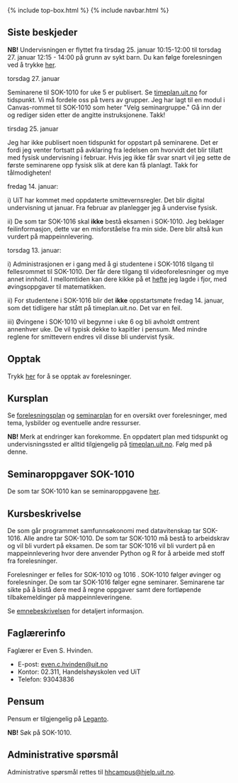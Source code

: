 {% include top-box.html %} <!-- Kode for å inkludere boksen på toppen av siden. Se _config.yml for å gjøre endringer. -->
{% include navbar.html %} <!-- Kode for navigasjonsmeny. Se navbar.html for å gjøre endringer. -->
<!-- Gjør endringer under her -->

## Siste beskjeder

**NB!** Undervisningen er flyttet fra tirsdag 25. januar 10:15-12:00 til torsdag 27. januar 12:15 - 14:00 på grunn av sykt barn. Du kan følge forelesningen ved å trykke [her](https://uit.zoom.us/j/68295375188?pwd=MmVodHJGTVFpWlM0WUlkNVNSckRlUT09).  

torsdag 27. januar

Seminarene til SOK-1010 for uke 5 er publisert. Se [timeplan.uit.no](timeplan.uit.no) for tidspunkt. Vi må fordele oss på tvers av grupper. Jeg har lagt til en modul i Canvas-rommet til SOK-1010 som heter "Velg seminargruppe." Gå inn der og rediger siden etter de angitte instruksjonene. Takk!

tirsdag 25. januar

Jeg har ikke publisert noen tidspunkt for oppstart på seminarene. Det er fordi jeg venter fortsatt på avklaring fra ledelsen om hvorvidt det blir tillatt med fysisk undervisning i februar. Hvis jeg ikke får svar snart vil jeg sette de første seminarene opp fysisk slik at dere kan få planlagt. Takk for tålmodigheten!

fredag 14. januar:

i) UiT har kommet med oppdaterte smittevernsregler. Det blir digital undervisning ut januar. Fra februar av planlegger jeg å undervise fysisk. 

ii) De som tar SOK-1016 skal **ikke** bestå eksamen i SOK-1010. Jeg beklager feilinformasjon, dette var en misforståelse fra min side. Dere blir altså kun vurdert på mappeinnlevering.   

torsdag 13. januar:

i)    Administrasjonen er i gang med å gi studentene i SOK-1016 tilgang til fellesrommet til SOK-1010. Der får dere tilgang til videoforelesninger og mye annet innhold. I mellomtiden kan dere kikke på et [hefte](https://www.dropbox.com/s/qlh9vo171ldm4yb/hefte.pdf?dl=0) jeg lagde i fjor, med øvingsoppgaver til matematikken. 

ii)   For studentene i SOK-1016 blir det **ikke** oppstartsmøte fredag 14. januar, som det tidligere har stått på timeplan.uit.no. Det var en feil.   

iii)  Øvingene i SOK-1010 vil begynne i uke 6 og bli avholdt omtrent annenhver uke. De vil typisk dekke to kapitler i pensum. Med mindre reglene for smittevern endres vil disse bli undervist fysik. 


## Opptak

Trykk [her](video) for å se opptak av forelesninger. 

## Kursplan

Se [forelesningsplan](forelesningsplan.md) og [seminarplan](seminarplan.md) for en oversikt over forelesninger, med tema, lysbilder og eventuelle andre ressurser. 

**NB!** Merk at endringer kan forekomme. En oppdatert plan med tidspunkt og undervisningssted er alltid tilgjengelig på [timeplan.uit.no](timeplan.uit.no). Følg med på denne.   

## Seminaroppgaver SOK-1010

De som tar SOK-1010 kan se seminaroppgavene [her](seminaroppgaver.md).

## Kursbeskrivelse
De som går programmet samfunnsøkonomi med datavitenskap tar SOK-1016. Alle andre tar SOK-1010. De som tar SOK-1010 må bestå to arbeidskrav og vil bli vurdert på eksamen. De som tar SOK-1016 vil bli vurdert på en mappeinnlevering hvor dere anvender Python og R for å arbeide med stoff fra forelesninger. 

Forelesninger er felles for SOK-1010 og 1016 . SOK-1010 følger øvinger og forelesninger. De som tar SOK-1016 følger egne seminarer. Seminarene tar sikte på å bistå dere med å regne oppgaver samt dere fortløpende tilbakemeldinger på mappeinnleveringene.  

Se [emnebeskrivelsen](https://uit.no/utdanning/emner/emne/743171/sok-1016) for detaljert informasjon. 

## Faglærerinfo

Faglærer er Even S. Hvinden. 

- E-post: [even.c.hvinden@uit.no](mailto:even.c.hvinden@uit.no)
- Kontor: 02.311, Handelshøyskolen ved UiT
- Telefon: 93043836

## Pensum

Pensum er tilgjengelig på [Leganto](https://bibsys-c.alma.exlibrisgroup.com/leganto/readinglist/searchlists). 

**NB!** Søk på SOK-1010. 

## Administrative spørsmål

Administrative spørsmål rettes til [hhcampus@hjelp.uit.no](mailto:hhcampus@hjelp.uit.no). 
